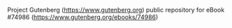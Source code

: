 Project Gutenberg (https://www.gutenberg.org) public repository for
eBook #74986 (https://www.gutenberg.org/ebooks/74986)

